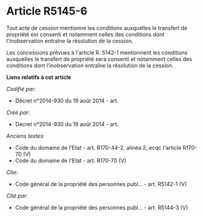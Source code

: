 # Article R5145-6

Tout acte de cession mentionne les conditions auxquelles le transfert de propriété est consenti et notamment celles des
conditions dont l'inobservation entraîne la résolution de la cession.

Les concessions prévues à l'article R. 5142-1 mentionnent les conditions auxquelles le transfert de propriété sera consenti
et notamment celles des conditions dont l'inobservation entraîne la résolution de la cession.

**Liens relatifs à cet article**

_Codifié par_:

  - Décret n°2014-930 du 19 août 2014 - art.

_Créé par_:

  - Décret n°2014-930 du 19 août 2014 - art.

_Anciens textes_:

  - Code du domaine de l'Etat - art. R170-44-2, alinéa 2, ecqc l'article R170-70 (V)
  - Code du domaine de l'Etat - art. R170-70 (V)

_Cite_:

  - Code général de la propriété des personnes publ... - art. R5142-1 (V)

_Cité par_:

  - Code général de la propriété des personnes publ... - art. R5144-3 (V)
